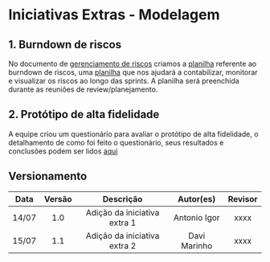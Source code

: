 # Iniciativas Extras - Modelagem

## 1. Burndown de riscos

No documento de [gerenciamento de riscos](https://unbarqdsw2022-1.github.io/2022.1_G1_fgAvisos/#/./Base/modulo_1.1/1.1.6_gerenciamento_de_risco?id=_4-burndown-de-riscos) criamos a [planilha](https://docs.google.com/spreadsheets/d/1RavsVkIaQfk4Hiu5DfVm6MQAbee1G3QW1pGEz-SyC7I/edit?usp=sharing) referente ao burndown de riscos, uma [planilha](https://docs.google.com/spreadsheets/d/1RavsVkIaQfk4Hiu5DfVm6MQAbee1G3QW1pGEz-SyC7I/edit?usp=sharing) que nos ajudará a contabilizar, monitorar e visualizar os riscos ao longo das sprints. A planilha será preenchida durante as reuniões de review/planejamento.

## 2. Protótipo de alta fidelidade

A equipe criou um questionário para avaliar o protótipo de alta fidelidade, o detalhamento de como foi feito o questionário, seus resultados e conclusões podem ser lidos [aqui](https://unbarqdsw2022-1.github.io/2022.1_G1_fgAvisos/#/./Modelagem/2.2.2.ValidacaoPrototipo)



## Versionamento

| Data |Versão| Descrição | Autor(es) | Revisor |
|:----:|:----:|:---------:|:-----:|:-----:|
| 14/07 |  1.0  | Adição da iniciativa extra 1 | Antonio Igor | xxxx |
| 15/07 |  1.1  | Adição da iniciativa extra 2 | Davi Marinho | xxxx |